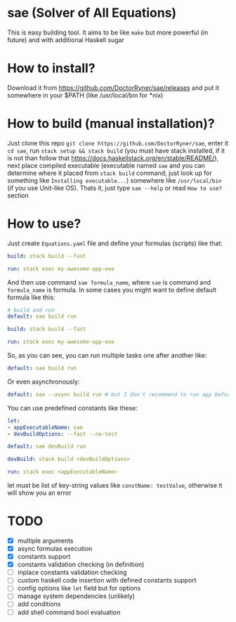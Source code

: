 # sae (Solver of All Equations)

This is easy building tool. It aims to be like `make` but more powerful (in future) and with additional Haskell sugar

# How to install?

Download it from https://github.com/DoctorRyner/sae/releases and put it somewhere in your $PATH (like /usr/local/bin for *nix)

# How to build (manual installation)?

Just clone this repo `git clone https://github.com/DoctorRyner/sae`, enter it `cd sae`, run `stack setup && stack build` (you must have stack installed, if it is not than follow that https://docs.haskellstack.org/en/stable/README/), next place compiled executable (executable named `sae` and you can determine where it placed from `stack build` command, just look up for something like `Installing executable...`) somewhere like `/usr/local/bin` (if you use Unit-like OS). Thats it, just type `sae --help` or read `How to use?` section

# How to use?

Just create `Equations.yaml` file and define your formulas (scripts) like that:

```yaml
build: stack build --fast

run: stack exec my-awesome-app-exe
```

And then use command `sae formula_name`, where `sae` is command and `formula_name` is formula. In some cases you might want to define default formula like this:

```yaml
# build and run
default: sae build run

build: stack build --fast

run: stack exec my-awesome-app-exe
```

So, as you can see, you can run multiple tasks one after another like:

```yaml
default: sae build run
```
Or even asynchronously:

```yaml
default: sae --async build run # but I don't recommend to run app before building completion :)
```

You can use predefined constants like these:

```yaml
let:
- appExecutableName: sae
- devBuildOptions: --fast --no-test

default: sae devBuild run

devBuild: stack build <devBuildOptions>

run: stack exec <appExecutableName>
```

let must be list of key-string values like `constName: testValue`, otherwise it will show you an error

# TODO
- [x] multiple arguments
- [x] async formulas execution
- [x] constants support
- [x] constants validation checking (in definition)
- [ ] inplace constants validation checking
- [ ] custom haskell code insertion with defined constants support
- [ ] config options like `let` field but for options
- [ ] manage system dependencies (unlikely)
- [ ] add conditions
- [ ] add shell command bool evaluation
